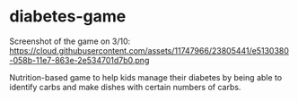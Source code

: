 # diabetes-game

Screenshot of the game on 3/10:
https://cloud.githubusercontent.com/assets/11747966/23805441/e5130380-058b-11e7-863e-2e534701d7b0.png

Nutrition-based game to help kids manage their diabetes by being able to identify carbs and make dishes with certain numbers of carbs.
